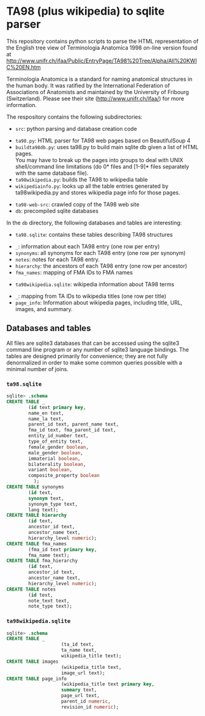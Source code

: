 # TA98 (plus wikipedia) to sqlite parser

This repository contains python scripts to parse the HTML representation of the 
English tree view of Terminologia Anatomica 1998 on-line version found at 
http://www.unifr.ch/ifaa/Public/EntryPage/TA98%20Tree/Alpha/All%20KWIC%20EN.htm

Terminologia Anatomica is a standard for naming anatomical structures in the human body. 
It was ratified by the International Federation of Associations of Anatomists and 
maintained by the University of Fribourg (Switzerland). Please see their site 
(http://www.unifr.ch/ifaa/) for more information.

The respository contains the following subdirectories:
 - `src`: python parsing and database creation code
  * `ta98.py`: HTML parser for TA98 web pages based on BeautifulSoup 4
  * `buildta98db.py`: uses ta98.py to build main sqlite db given a list of HTML pages.  
  You may have to break up the pages into groups to deal with UNIX shell/command line
  limitations (do 0* files and [1-9]* files separately with the same database file).
  * `ta98wikipedia.py`: builds the TA98 to wikipedia table
  * `wikipediainfo.py`: looks up all the table entries generated by ta98wikipedia.py and
  stores wikipedia page info for those pages. 
 - `ta98-web-src`: crawled copy of the TA98 web site
 - `db`: precompiled sqlite databases
 
 In the `db` directory, the following databases and tables are interesting:
 - `ta98.sqlite`: contains these tables describing TA98 structures
  * `_`: information about each TA98 entry (one row per entry)
  * `synonyms`: all synonyms for each TA98 entry (one row per synonym)
  * `notes`:  notes for each TA98 entry.
  * `hierarchy`: the ancestors of each TA98 entry (one row per ancestor)
  * `fma_names`: mapping of FMA IDs to FMA names
 - `ta98wikipedia.sqlite`: wikipedia information about TA98 terms
  * `_`: mapping from TA IDs to wikipedia titles (one row per title)
  * `page_info`: Information about wikipedia pages, including title, URL, images, and summary.

## Databases and tables
All files are sqlite3 databases that can be accessed using the sqlite3 command line 
program or any number of sqlite3 language bindings.  The tables are designed primarily
for convenience;  they are not fully denormalized in order to make some common queries
possible with a minimal number of joins.

### `ta98.sqlite`
```sql
sqlite> .schema
CREATE TABLE _
        (id text primary key,
        name_en text,
        name_la text,
        parent_id text, parent_name text,
        fma_id text, fma_parent_id text,
        entity_id_number text,
        type_of_entity text,
        female_gender boolean,
        male_gender boolean,
        immaterial boolean,
        bilaterality boolean,
        variant boolean,
        composite_property boolean
          );
CREATE TABLE synonyms
        (id text, 
        synonym text, 
        synonym_type text, 
        lang text);
CREATE TABLE hierarchy
        (id text,
        ancestor_id text,
        ancestor_name text,
        hierarchy_level numeric);
CREATE TABLE fma_names
        (fma_id text primary key,
        fma_name text);
CREATE TABLE fma_hierarchy
        (id text,
        ancestor_id text,
        ancestor_name text,
        hierarchy_level numeric);
CREATE TABLE notes
        (id text,
        note_text text,
        note_type text);

```
### `ta98wikipedia.sqlite`
```sql
sqlite> .schema
CREATE TABLE _
                    (ta_id text,
                    ta_name text,
                    wikipedia_title text);
CREATE TABLE images
                    (wikipedia_title text,
                    image_url text);
CREATE TABLE page_info
                    (wikipedia_title text primary key,
                    summary text,
                    page_url text,
                    parent_id numeric,
                    revision_id numeric);
```
